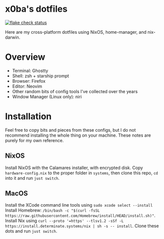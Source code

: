 # x0ba's dotfiles

[![flake check status](https://img.shields.io/github/actions/workflow/status/x0ba/dotfiles/check.yml?label=flake%20check&logo=nixos&logoColor=%23fff&style=flat-square&color=f5c2e7)](https://github.com/x0ba/dotfiles/actions/workflows/check.yml)

Here are my cross-platform dotfiles using NixOS, home-manager, and nix-darwin.

# Overview

- Terminal: Ghostty
- Shell: zsh + starship prompt
- Browser: Firefox
- Editor: Neovim
- Other random bits of config tools I've collected over the years
- Window Manager (Linux only): niri

# Installation

Feel free to copy bits and pieces from these configs, but I do not recommend installing the whole thing on your machine.
These notes are purely for my own reference.

## NixOS

Install NixOS with the Calamares installer, with encrypted disk. Copy `hardware-config.nix` to the proper folder in `systems`, then clone this repo, `cd` into it and run `just switch`.

## MacOS

Install the XCode command line tools using `sudo xcode select --install`
Install Homebrew: `/bin/bash -c "$(curl -fsSL https://raw.githubusercontent.com/Homebrew/install/HEAD/install.sh)"`.
Install Nix using `curl --proto '=https' --tlsv1.2 -sSf -L https://install.determinate.systems/nix | sh -s -- install`.
Clone these dots and run `just switch`.

